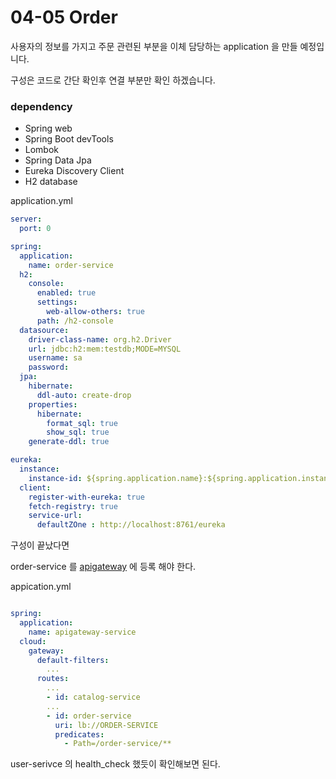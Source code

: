 # 04-05 Order

사용자의 정보를 가지고 주문 관련된 부분을 이체 담당하는 application 을 만들 예정입니다.

구성은 코드로 간단 확인후 연결 부분만 확인 하겠습니다.

### dependency

- Spring web
- Spring Boot devTools
- Lombok
- Spring Data Jpa
- Eureka Discovery Client
- H2 database

application.yml

```yml
server:
  port: 0

spring:
  application:
    name: order-service
  h2:
    console:
      enabled: true
      settings:
        web-allow-others: true
      path: /h2-console
  datasource:
    driver-class-name: org.h2.Driver
    url: jdbc:h2:mem:testdb;MODE=MYSQL
    username: sa
    password:
  jpa:
    hibernate:
      ddl-auto: create-drop
    properties:
      hibernate:
        format_sql: true
        show_sql: true
    generate-ddl: true

eureka:
  instance:
    instance-id: ${spring.application.name}:${spring.application.instance_id:${random.value}}
  client:
    register-with-eureka: true
    fetch-registry: true
    service-url:
      defaultZOne : http://localhost:8761/eureka
```

구성이 끝났다면

order-service 를 [apigateway](/apigateway-service/src/main/resources/application.yml) 에 등록 해야 한다. 

appication.yml

```yml

spring:
  application:
    name: apigateway-service
  cloud:
    gateway:
      default-filters:
        ...
      routes:
        ...
        - id: catalog-service
        ...
        - id: order-service
          uri: lb://ORDER-SERVICE
          predicates:
            - Path=/order-service/**
```

user-serivce 의 health_check 했듯이 확인해보면 된다.